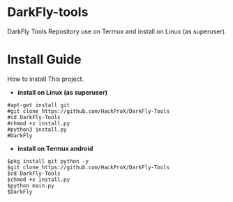 # DarkFly-tools
DarkFly Tools Repository use on Termux and install on Linux (as superuser).

# Install Guide
How to install This project.
* **install on Linux (as superuser)**

```
#apt-get install git
#git clone https://github.com/HackProX/DarkFly-Tools
#cd DarkFly-Tools
#chmod +x install.py
#python3 install.py
#DarkFly
```

* **install on Termux android**

```
$pkg install git python -y
$git clone https://github.com/HackProX/DarkFly-Tools
$cd DarkFly-Tools
$chmod +x install.py
$python main.py
$DarkFly
```
